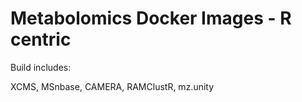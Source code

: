 # Metabolomics Docker Images - R centric

Build includes:

XCMS, MSnbase, CAMERA, RAMClustR, mz.unity

